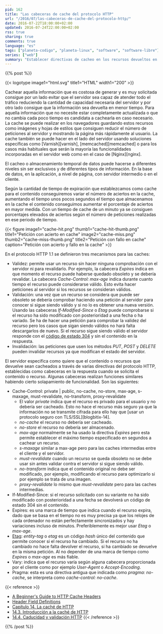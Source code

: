 ```yaml
---
pid: 162
title: "Las cabeceras de cache del protocolo HTTP"
url: "/2016/07/las-cabeceras-de-cache-del-protocolo-http/"
date: 2016-07-22T18:00:00+02:00
updated: 2016-07-24T22:00:00+02:00
rss: true
sharing: true
comments: true
language: "es"
tags: ["planeta-codigo", "planeta-linux", "software", "software-libre"]
series: ["web"]
summary: "Establecer directivas de cacheo en los recursos devueltos en una página o aplicación web tiene las ventajas de reducir el número de peticiones que llegan al servidor mejorando la latencia y el rendimiento pudiendo atender a más usuarios y mejora los tiempos de carga de las páginas. Usando varias directivas de cacheo la aplicación es capaz de determinar cómo quiere que el contenido devuelto o los recursos sean cacheados por los clientes o servidores de cache intermedios."
---
```


{{% post %}}

{{< logotype image1="html.svg" title1="HTML" width1="200" >}}

Cachear aquella información que es costosa de generar y es muy solicitada consigue por un lado evitar que el servidor sea capaz de atender todo el tráfico reduciendo la cantidad de capacidad necesaria del servidor y por otro lado consigue que la información sea devuelta en menor tiempo. Para aquella información que no necesite estar completamente actualizada o que no cambia cada poco tiempo es candidata a cachearla en caso necesario. La cache se puede realizar en los navegadores guardando estos recursos como imágenes y hojas de estilos que consiguen reducir el número de peticiones al servidor y mostrando la página más rápidamente al usuario. La cache también se puede hacer en el lado del servidor usando soluciones específicas como [Varnish][varnish], [memcached][memcached] o para los casos más habituales que serán la mayoría las funcionalidades incorporadas en el servidor web como en el caso de [Nginx][nginx].

El cacheo o almacenamiento temporal de datos puede hacerse a diferentes niveles sin ser exclusivos y de diferentes tipos de información. En la base de datos, en la aplicación, a nivel de página, con servidor intermedio o en el cliente.

Según la cantidad de tiempo de expiración que establezcamos como cache para el contenido conseguiremos variar el número de aciertos en la cache, aumentando el tiempo unos pocos segundos el tiempo que almacenamos en la cache el contenido conseguimos aumentar el porcentaje de aciertos en mayor medida. Con un tiempo de cache de un minuto ya se consiguen porcentajes elevados de aciertos según el número de peticiones realizadas en ese periodo de tiempo.

{{< figure
    image1="cache-hit.png" thumb1="cache-hit-thumb.png" title1="Petición con acierto en cache"
    image2="cache-miss.png" thumb2="cache-miss-thumb.png" title2="Petición con fallo en cache"
    caption="Petición con acierto y fallo en la cache" >}}

En el protocolo HTTP 1.1 se definieron tres mecanismos para las caches:

* Validez: permite usar un recurso sin hacer ninguna comprobación con el servidor ni para revalidarlo. Por ejemplo, la cabecera _Expires_ indica en que momento el recurso puede haberse quedado obsoleto y se debería revalidar. La cabecera _Cache-Control: max-age_ indica durante cuanto tiempo el recurso puede considerarse válido. Esto evita hacer peticiones al servidor si los recursos se consideran válidos.
* Validación: una vez que un recurso se considera que puede ser obsoleto se debería comprobar haciendo una petición al servidor para conocer si sigue siendo válido y si no lo es obtener una nueva versión. Usando las cabeceras _If-Modified-Since_ o _Etag_ puede comprobarse si el recurso ha sido modificado con posterioridad a una fecha o ha variado. Se ha de hacer una petición para comprobar la validez del recurso pero los casos que sigan siendo válidos no hará falta descargarlos de nuevo. Si el recurso sigue siendo válido el servidor responde con el [código de estado 304](https://es.wikipedia.org/wiki/Anexo:C%C3%B3digos_de_estado_HTTP#3xx:_Redirecciones) y sin el contenido en la respuesta.
* Invalidación: las peticiones que usen los métodos _PUT_, _POST_ y _DELETE_ pueden invalidar recursos ya que modifican el estado del servidor.

El servidor especifica como quiere que el contenido o recursos que devuelve sean cacheados a través de varias directivas del protocolo HTTP, establecidas como cabeceras en la respuesta cuando se solicita el contenido o recurso. Algunas cabeceras realizan funciones similares habiendo cierto solapamiento de funcionalidad. Son las siguientes:

* Cache-Control: private | public, no-cache, no-store, max-age, s-maxage, must-revalidate, no-transform, proxy-revalidate
  * El valor _private_ indica que el recurso es privado para el usuario y no debería ser cacheado. Esto no hace el recurso más seguro ya que la información no se transmite cifrada para ello hay que [usar un protocolo seguro con TLS/SSL][blogbitix-14].
  * _no-cache_ el recurso no debería ser cacheado.
  * _no-store_ el recurso no debería ser almacenado.
  * _max-age_ normalmente se ha usado la directiva _Expires_ pero esta permite establecer el máximo tiempo especificado en segundos a cachear un recurso.
  * _s-maxage_ similar a max-age pero para las caches intermedias entre el cliente y el servidor.
  * _must-revalidate_ cuando un recurso se queda obsoleto no se debe usar sin antes validar contra el servidor si sigue siendo válido.
  * _no-transform_ indica que el contenido original no debe ser modificado, por ejemplo, modificando el recurso para optimizarlo si por ejemplo se trata de una imagen.
  * _proxy-revalidate_ lo mismo que _must-revalidate_ pero para las caches intermedias.
* If-Modified-Since: si el recurso solicitado con su variante no ha sido modificado con posterioridad a una fecha se devolverá un código de estado 304 sin el contenido.
* Expires: es una marca de tiempo que indica cuando el recurso expira, dado que se basa en el tiempo no es muy precisa ya que los relojes de cada ordenador no están perfectamente sincronizados y hay variaciones incluso de minutos. Preferiblemente es mejor usar _Etag_ o _max-age_.
* [Etag](https://es.wikipedia.org/wiki/HTTP_ETag): _entity-tag_ o _etag_ es un código _hash_ único del contenido que permite conocer si el recurso ha cambiado. Si el recurso no ha cambiado no hace falta devolver el recurso, si ha cambiado se devuelve en la misma petición. Al no depender de una marca de tiempo como _Expires_ o _max-age_ es más fiable.
* Vary: indica que el recurso varía según alguna cabecera proporcionada por el cliente como por ejemplo _User-Agent_ o _Accept-Encoding_.
* Pragma: esta es una directiva antigua que indicada como _pragma: no-cache_, se interpreta como _cache-control: no-cache_.

{{< reference >}}
* [A Beginner's Guide to HTTP Cache Headers](http://dev.mobify.com/blog/beginners-guide-to-http-cache-headers/)
* [Header Field Definitions](https://www.w3.org/Protocols/rfc2616/rfc2616-sec14.html)
* [Capítulo 14. La caché de HTTP](https://librosweb.es/libro/symfony_2_x/capitulo_14.html)
* [14.3. Introducción a la caché de HTTP](https://librosweb.es/libro/symfony_2_x/capitulo_14/introduccion_a_la_cache_de_http.html)
* [14.4. Caducidad y validación HTTP](https://librosweb.es/libro/symfony_2_x/capitulo_14/caducidad_y_validacion_http.html)
{{< /reference >}}

{{% /post %}}

